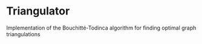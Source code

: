 # Triangulator
Implementation of the Bouchitté-Todinca algorithm for finding optimal graph triangulations
